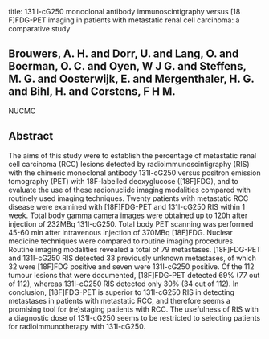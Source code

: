 title: 131 I-cG250 monoclonal antibody immunoscintigraphy versus [18 F]FDG-PET imaging in patients with metastatic renal cell carcinoma: a comparative study

## Brouwers, A. H. and Dorr, U. and Lang, O. and Boerman, O. C. and Oyen, W J G. and Steffens, M. G. and Oosterwijk, E. and Mergenthaler, H. G. and Bihl, H. and Corstens, F H M.
NUCMC


## Abstract
The aims of this study were to establish the percentage of metastatic renal cell carcinoma (RCC) lesions detected by radioimmunoscintigraphy (RIS) with the chimeric monoclonal antibody 131I-cG250 versus positron emission tomography (PET) with 18F-labelled deoxyglucose ([18F]FDG), and to evaluate the use of these radionuclide imaging modalities compared with routinely used imaging techniques. Twenty patients with metastatic RCC disease were examined with [18F]FDG-PET and 131I-cG250 RIS within 1 week. Total body gamma camera images were obtained up to 120h after injection of 232MBq 131I-cG250. Total body PET scanning was performed 45-60 min after intravenous injection of 370MBq [18F]FDG. Nuclear medicine techniques were compared to routine imaging procedures. Routine imaging modalities revealed a total of 79 metastases. [18F]FDG-PET and 131I-cG250 RIS detected 33 previously unknown metastases, of which 32 were [18F]FDG positive and seven were 131I-cG250 positive. Of the 112 tumour lesions that were documented, [18F]FDG-PET detected 69% (77 out of 112), whereas 131I-cG250 RIS detected only 30% (34 out of 112). In conclusion, [18F]FDG-PET is superior to 131I-cG250 RIS in detecting metastases in patients with metastatic RCC, and therefore seems a promising tool for (re)staging patients with RCC. The usefulness of RIS with a diagnostic dose of 131I-cG250 seems to be restricted to selecting patients for radioimmunotherapy with 131I-cG250.

